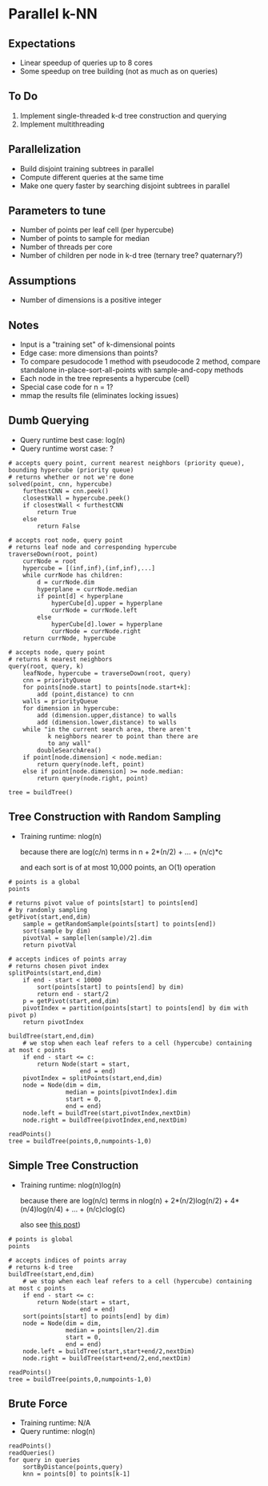 # Parallel k-NN

## Expectations
- Linear speedup of queries up to 8 cores
- Some speedup on tree building (not as much as on queries)

## To Do
1. Implement single-threaded k-d tree construction and querying
2. Implement multithreading

## Parallelization
- Build disjoint training subtrees in parallel
- Compute different queries at the same time
- Make one query faster by searching disjoint subtrees in parallel

## Parameters to tune
- Number of points per leaf cell (per hypercube)
- Number of points to sample for median
- Number of threads per core
- Number of children per node in k-d tree (ternary tree? quaternary?)

## Assumptions
- Number of dimensions is a positive integer

## Notes
- Input is a "training set" of k-dimensional points
- Edge case: more dimensions than points?
- To compare pesudocode 1 method with pseudocode 2 method, compare standalone in-place-sort-all-points with sample-and-copy methods
- Each node in the tree represents a hypercube (cell)
- Special case code for n = 1?
- mmap the results file (eliminates locking issues)

## Dumb Querying
- Query runtime best case: log(n)
- Query runtime worst case: ?
```
# accepts query point, current nearest neighbors (priority queue), bounding hypercube (priority queue)
# returns whether or not we're done
solved(point, cnn, hypercube)
	furthestCNN = cnn.peek()
	closestWall = hypercube.peek()
	if closestWall < furthestCNN
		return True
	else
		return False

# accepts root node, query point
# returns leaf node and corresponding hypercube
traverseDown(root, point)
	currNode = root
	hypercube = [(inf,inf),(inf,inf),...]
	while currNode has children:
		d = currNode.dim
		hyperplane = currNode.median
		if point[d] < hyperplane
			hyperCube[d].upper = hyperplane
			currNode = currNode.left
		else
			hyperCube[d].lower = hyperplane
			currNode = currNode.right
	return currNode, hypercube

# accepts node, query point
# returns k nearest neighbors
query(root, query, k)
	leafNode, hypercube = traverseDown(root, query)
	cnn = priorityQueue
	for points[node.start] to points[node.start+k]:
		add (point,distance) to cnn
	walls = priorityQueue
	for dimension in hypercube:
		add (dimension.upper,distance) to walls
		add (dimension.lower,distance) to walls
	while "in the current search area, there aren't
	       k neighbors nearer to point than there are
	       to any wall"
		doubleSearchArea()
	if point[node.dimension] < node.median:
		return query(node.left, point)
	else if point[node.dimension] >= node.median:
		return query(node.right, point)

tree = buildTree()
```

## Tree Construction with Random Sampling
- Training runtime: nlog(n)

   because there are log(c/n) terms in n + 2*(n/2) + ... + (n/c)*c

   and each sort is of at most 10,000 points, an O(1) operation
```
# points is a global
points

# returns pivot value of points[start] to points[end]
# by randomly sampling
getPivot(start,end,dim)
    sample = getRandomSample(points[start] to points[end])
    sort(sample by dim)
    pivotVal = sample[len(sample)/2].dim
    return pivotVal

# accepts indices of points array
# returns chosen pivot index
splitPoints(start,end,dim)
    if end - start < 10000
        sort(points[start] to points[end] by dim)
        return end - start/2
    p = getPivot(start,end,dim)
    pivotIndex = partition(points[start] to points[end] by dim with pivot p)
    return pivotIndex

buildTree(start,end,dim)
    # we stop when each leaf refers to a cell (hypercube) containing at most c points
    if end - start <= c:
        return Node(start = start,
                    end = end)
    pivotIndex = splitPoints(start,end,dim)
    node = Node(dim = dim,
                median = points[pivotIndex].dim
                start = 0,
                end = end)
    node.left = buildTree(start,pivotIndex,nextDim)
    node.right = buildTree(pivotIndex,end,nextDim)

readPoints()
tree = buildTree(points,0,numpoints-1,0)
```

## Simple Tree Construction
- Training runtime: nlog(n)log(n)

   because there are log(n/c) terms in nlog(n) + 2*(n/2)log(n/2) + 4*(n/4)log(n/4) + ... + (n/c)*c*log(c)

   also see [this post](https://stackoverflow.com/questions/44231116/is-complexity-ologn-logn-2-logn-4-logn-8-log2-olog))
```
# points is global
points

# accepts indices of points array
# returns k-d tree
buildTree(start,end,dim)
    # we stop when each leaf refers to a cell (hypercube) containing at most c points
    if end - start <= c:
        return Node(start = start,
                    end = end)
    sort(points[start] to points[end] by dim)
    node = Node(dim = dim,
                median = points[len/2].dim
                start = 0,
                end = end)
    node.left = buildTree(start,start+end/2,nextDim)
    node.right = buildTree(start+end/2,end,nextDim)

readPoints()
tree = buildTree(points,0,numpoints-1,0)
```

## Brute Force
- Training runtime: N/A
- Query runtime: nlog(n)
```
readPoints()
readQueries()
for query in queries
    sortByDistance(points,query)
    knn = points[0] to points[k-1]
```
